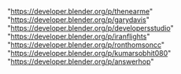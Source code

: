 "https://developer.blender.org/p/thenearme"
"https://developer.blender.org/p/garydavis"
"https://developer.blender.org/p/developersstudio"
"https://developer.blender.org/p/iranflights"
"https://developer.blender.org/p/ronthomsoncc"
"https://developer.blender.org/p/kumarsobhit080"
"https://developer.blender.org/p/answerhop"
 
